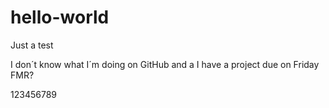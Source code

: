 # hello-world
Just a test

I don´t know what I´m doing on GitHub and a I have a project due on Friday
FMR?


123456789
